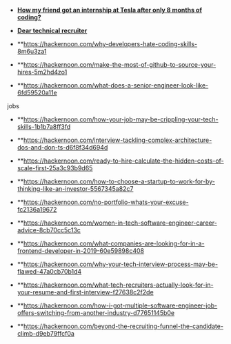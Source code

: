 

<!-- - [**Reactjs interview questions**](https://github.com/sudheerj/reactjs-interview-questions)

- [**Frontend challenges**](https://github.com/felipefialho/frontend-challenges)


- [**Dear technical recruiter**](https://medium.com/@periklisgkolias/dear-technical-recruiter-f6379e7c9d2d)


- [**Frustrated at work that might just lead to your next breakthrough**](https://www.nytimes.com/2019/03/08/smarter-living/frustrated-at-work-that-might-just-lead-to-your-next-breakthrough.html)

 -->

- [**How my friend got an internship at Tesla after only 8 months of coding?**](https://hackernoon.com/how-my-friend-got-an-internship-at-tesla-after-only-8-months-of-coding-6578c32f3e77)


- [**Dear technical recruiter**](https://medium.com/@periklisgkolias/dear-technical-recruiter-f6379e7c9d2d)


 - **https://hackernoon.com/why-developers-hate-coding-skills-8m6u3za1

 - **https://hackernoon.com/make-the-most-of-github-to-source-your-hires-5m2hd4zo1

 - **https://hackernoon.com/what-does-a-senior-engineer-look-like-6fd59520a11e


 jobs
 - **https://hackernoon.com/how-your-job-may-be-crippling-your-tech-skills-1b1b7a8ff3fd
 - **https://hackernoon.com/interview-tackling-complex-architecture-dos-and-don-ts-d6f8f34d694d
 - **https://hackernoon.com/ready-to-hire-calculate-the-hidden-costs-of-scale-first-25a3c93b9d65
 - **https://hackernoon.com/how-to-choose-a-startup-to-work-for-by-thinking-like-an-investor-5567345a82c7
 - **https://hackernoon.com/no-portfolio-whats-your-excuse-fc2136a19672
 - **https://hackernoon.com/women-in-tech-software-engineer-career-advice-8cb70cc5c13c




 - **https://hackernoon.com/what-companies-are-looking-for-in-a-frontend-developer-in-2019-60e59898c408
 - **https://hackernoon.com/why-your-tech-interview-process-may-be-flawed-47a0cb70b1d4
 - **https://hackernoon.com/what-tech-recruiters-actually-look-for-in-your-resume-and-first-interview-f27638c2f2de
 - **https://hackernoon.com/how-i-got-multiple-software-engineer-job-offers-switching-from-another-industry-d77651145b0e
 - **https://hackernoon.com/beyond-the-recruiting-funnel-the-candidate-climb-d9eb79ffcf0a
